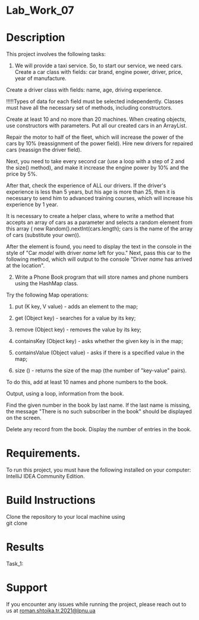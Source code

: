 # Lab_Work_07
# Description
This project involves the following tasks:

1. We will provide a taxi service. So, to start our service, we need cars. Create a car class with fields: car brand, engine power, driver, price, year of manufacture.

Create a driver class with fields: name, age, driving experience.

!!!!!Types of data for each field must be selected independently. Classes must have all the necessary set of methods, including constructors.

Create at least 10 and no more than 20 machines. When creating objects, use constructors with parameters. Put all our created cars in an ArrayList.

Repair the motor to half of the fleet, which will increase the power of the cars by 10% (reassignment of the power field). Hire new drivers for repaired cars (reassign the driver field).

Next, you need to take every second car (use a loop with a step of 2 and the size() method), and make it increase the engine power by 10% and the price by 5%.

After that, check the experience of ALL our drivers. If the driver's experience is less than 5 years, but his age is more than 25, then it is necessary to send him to advanced training courses, which will increase his experience by 1 year.

It is necessary to create a helper class, where to write a method that accepts an array of cars as a parameter and selects a random element from this array ( new Random().nextInt(cars.length); cars is the name of the array of cars (substitute your own)).

After the element is found, you need to display the text in the console in the style of "Car *model* with driver *name* left for you." Next, pass this car to the following method, which will output to the console "Driver *name* has arrived at the location".

2. Write a Phone Book program that will store names and phone numbers using the HashMap class.

Try the following Map operations:

1. put (K key, V value) - adds an element to the map;

2. get (Object key) - searches for a value by its key;

3. remove (Object key) - removes the value by its key;
 
4. containsKey (Object key) - asks whether the given key is in the map;
 
5. containsValue (Object value) - asks if there is a specified value in the map;
 
6. size () - returns the size of the map (the number of "key-value" pairs).
 
To do this, add at least 10 names and phone numbers to the book.

Output, using a loop, information from the book.

Find the given number in the book by last name. If the last name is missing, the message "There is no such subscriber in the book" should be displayed on the screen. 

Delete any record from the book. Display the number of entries in the book.

# Requirements.
To run this project, you must have the following installed on your computer: IntelliJ IDEA Community Edition.

# Build Instructions
Clone the repository to your local machine using <br>
git clone
# Results

Task_1: <br>






# Support

If you encounter any issues while running the project, please reach out to us at roman.shtoika.tr.2021@lpnu.ua
